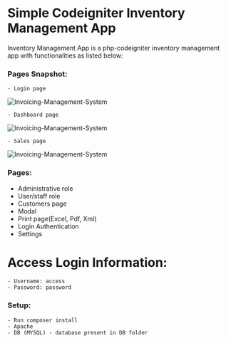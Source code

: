 # Simple Codeigniter Inventory Management App
Inventory Management App is a php-codeigniter inventory management app with functionalities as listed below:

### Pages Snapshot:
    - Login page
![Invoicing-Management-System](https://github.com/decodeMe001/Invoicing-Management-System/blob/master/assets/img/login.JPG)

    - Dashboard page
![Invoicing-Management-System](https://github.com/decodeMe001/Invoicing-Management-System/blob/master/assets/img/dashboard.JPG)

    - Sales page
![Invoicing-Management-System](https://github.com/decodeMe001/Invoicing-Management-System/blob/master/assets/img/sales.JPG)

### Pages:
  - Administrative role
  - User/staff role
  - Customers page
  - Modal
  - Print page(Excel, Pdf, Xml)
  - Login Authentication
  - Settings

  # Access Login Information:

    - Username: access
    - Password: password

### Setup:
    - Run composer install
    - Apache
    - DB (MYSQL) - database present in DB folder
